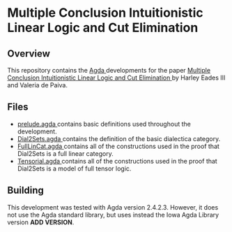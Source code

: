 # Multiple Conclusion Intuitionistic Linear Logic and Cut Elimination

## Overview

This repository contains the [ Agda ](http://wiki.portal.chalmers.se/agda/) developments for the paper
[ Multiple Conclusion Intuitionistic Linear Logic and Cut Elimination ](http://metatheorem.org/papers/FILL-cut-report.pdf)
by Harley Eades III and Valeria de Paiva.

## Files

- [ prelude.agda ]( prelude.agda ) contains basic definitions used throughout the development.
- [ Dial2Sets.agda ]( Dial2sets.agda ) contains the definition of the basic dialectica category.
- [ FullLinCat.agda ]( FullLinCat.agda ) contains all of the constructions used in the proof that Dial2Sets is a full linear category.
- [ Tensorial.agda ]( Tensorial.agda ) contains all of the constructions used in the proof that Dial2Sets is a model of full tensor logic.

## Building

This development was tested with Agda version 2.4.2.3.  However, it
does not use the Agda standard library, but uses instead the Iowa Agda
Library version **ADD VERSION**.